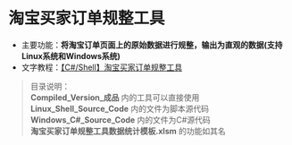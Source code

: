 # 淘宝买家订单规整工具

- 主要功能：**将淘宝订单页面上的原始数据进行规整，输出为直观的数据(支持Linux系统和Windows系统)**
- 文字教程：[【C#/Shell】淘宝买家订单规整工具](https://www.zjhcofi.com/2022/12/09/get-taobao-order/)

>目录说明：  
>**Compiled_Version_成品** 内的工具可以直接使用  
>**Linux_Shell_Source_Code** 内的文件为脚本源代码  
>**Windows_C#_Source_Code** 内的文件为C#源代码  
>**淘宝买家订单规整工具数据统计模板.xlsm** 的功能如其名  
